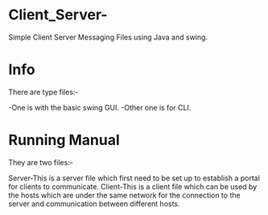 # Client_Server-
Simple Client Server Messaging Files using Java and swing.

# Info
There are type files:-

-One is with the basic swing GUI.
-Other one is for CLI.

# Running Manual
They are two files:-

Server-This is a server file which first need to be set up to establish a portal for clients to communicate.
Client-This is a client file which can be used by the hosts which are under the same network for the connection to the server and communication between different hosts.

